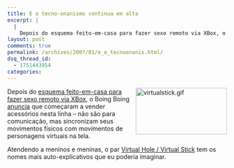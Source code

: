 ```yaml
---
title: E o tecno-onanismo continua em alta
excerpt: |
  |
    Depois do esquema feito-em-casa para fazer sexo remoto via XBox, o Boing Boing anuncia que começaram a vender acessórios nesta linha - não são para comunicação, mas sincronizam seus movimentos físicos com movimentos de personagens virtuais na tela. Atendendo a...
layout: post
comments: true
permalink: /archives/2007/01/e_o_tecnoonanis.html/
dsq_thread_id:
  - 1751443954
categories:
---
```

<img title="virtualstick.gif" src="//chester.me/archives/img/virtualstick.gif" width="209" height="107" align="right" />Depois do [esquema feito-em-casa para fazer sexo remoto via XBox][1], o Boing Boing [anuncia][2] que começaram a vender acessórios nesta linha &#8211; não são para comunicação, mas sincronizam seus movimentos físicos com movimentos de personagens virtuais na tela.

Atendendo a meninos e meninas, o par [Virtual Hole / Virtual Stick][3] tem os nomes mais auto-explicativos que eu poderia imaginar.

 [1]: /archives/2006/08/sexo_remoto_via.html
 [2]: http://www.boingboing.net/2007/01/15/twoperson_teledildon.html
 [3]: http://www.girlsr.tv/products/index.html
